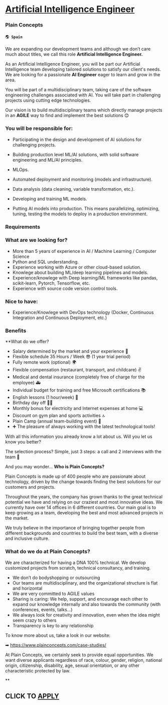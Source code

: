 # [Artificial Intelligence Engineer](https://www.remotewlb.com/apply/artificial-intelligence-engineer-58278)  
### Plain Concepts  
#### `🌎 Spain`  

We are expanding our development teams and although we don’t care much about titles, we call this role **Artificial Intelligence Engineer.**

As an Artificial Intelligence Engineer, you will be part our Artificial Intelligence team developing tailored solutions to satisfy our client's needs. We are looking for a passionate **AI** **Engineer** eager to learn and grow in the area.

You will be part of a multidisciplinary team, taking care of the software engineering challenges associated with AI. You will take part in challenging projects using cutting edge technologies.

Our vision is to build multidisciplinary teams which directly manage projects in an **AGILE** way to find and implement the best solutions 😊

### You will be responsible for:

  * Participating in the design and development of AI solutions for challenging projects.

  * Building production level ML/AI solutions, with solid software engineering and ML/AI principles.
  * MLOps.
  * Automated deployment and monitoring (models and infrastructure).
  * Data analysis (data cleaning, variable transformation, etc.).
  * Developing and training ML models.
  * Putting AI models into production. This means parallelizing, optimizing, tuning, testing the models to deploy in a production environment.

### Requirements

### What are we looking for?

  * More than 5 years of experience in AI / Machine Learning / Computer Science
  * Python and SQL understanding.
  * Experience working with Azure or other cloud-based solution.
  * Knowlege about building ML/deep learning pipelines and models.
  * Experience/knowlege with Deep learning/ML frameworks like pandas, scikit-learn, Pytorch, Tensorflow, etc.
  * Experience with source code version control tools.

### Nice to have:

  * Experience/Knowlege with DevOps technology (Docker, Continuous Integration and Continuous Deployment, etc.)

### Benefits

 **What do we offer?

  * Salary determined by the market and your experience 🤑
  * Flexible schedule 35 Hours / Week 😎 (1 year trial period)
  * Fully remote work (optional) 🌍
  * Flexible compensation (restaurant, transport, and childcare) ✌
  * Medical and dental insurance (completely free of charge for the employee) 🚑
  * Individual budget for training and free Microsoft certifications 📚
  * English lessons (1 hour/week) 🗽
  * Birthday day off 🌴🥳
  * Monthly bonus for electricity and Internet expenses at home 💻
  * Discount on gym plan and sports activities 🔝
  * Plain Camp (annual team-building event) 🎪
  * ➕ The pleasure of always working with the latest technological tools!

With all this information you already know a lot about us. Will you let us know you better?

The selection process? Simple, just 3 steps: a call and 2 interviews with the team 🤘

And you may wonder… **Who is Plain Concepts?**

Plain Concepts is made up of 400 people who are passionate about technology, driven by the change towards finding the best solutions for our customers and projects.

Throughout the years, the company has grown thanks to the great technical potential we have and relying on our craziest and most innovative ideas. We currently have over 14 offices in 6 different countries. Our main goal is to keep growing as a team, developing the best and most advanced projects in the market.

We truly believe in the importance of bringing together people from different backgrounds and countries to build the best team, with a diverse and inclusive culture.

### What do we do at Plain Concepts?

We are characterized for having a DNA 100% technical. We develop customized projects from scratch, technical consultancy, and training.

  * We don’t do bodyshopping or outsourcing
  * Our teams are multidisciplinary, and the organizational structure is flat and horizontal
  * We are very committed to AGILE values
  * Sharing is caring: We help, support, and encourage each other to expand our knowledge internally and also towards the community (with conferences, events, talks…)
  * We always look for creativity and innovation, even when the idea might seem crazy to others
  * Transparency is key to any relationship

To know more about us, take a look in our website:

➡ https://www.plainconcepts.com/case-studies/

At Plain Concepts, we certainly seek to provide equal opportunities. We want diverse applicants regardless of race, colour, gender, religion, national origin, citizenship, disability, age, sexual orientation, or any other characteristic protected by law.

**

  
## CLICK TO [APPLY](https://www.remotewlb.com/apply/artificial-intelligence-engineer-58278)

